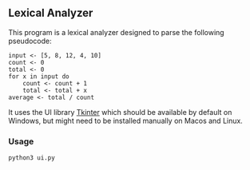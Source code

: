 ## Lexical Analyzer

This program is a lexical analyzer designed to parse the following pseudocode:
```
input <- [5, 8, 12, 4, 10]
count <- 0
total <- 0
for x in input do
    count <- count + 1
    total <- total + x 
average <- total / count
```
It uses the UI library [Tkinter](https://docs.python.org/3/library/tkinter.html) which should be available by default on Windows, but might need to be installed manually on Macos and Linux. 
### Usage
```python3 ui.py```